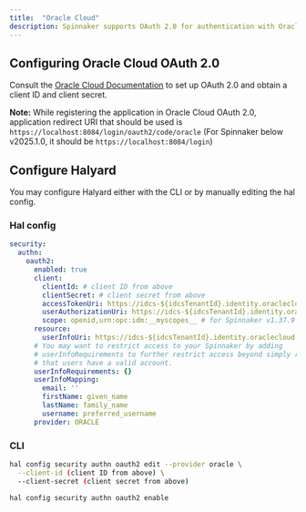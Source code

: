 ```yaml
---
title:  "Oracle Cloud"
description: Spinnaker supports OAuth 2.0 for authentication with Oracle Cloud OAuth.
---
```


## Configuring Oracle Cloud OAuth 2.0

Consult the [Oracle Cloud Documentation](https://docs.oracle.com/en/cloud/get-started/subscriptions-cloud/ocuid/introduction-oauth-oracle-cloud.html)
to set up OAuth 2.0 and obtain a client ID and client secret.

**Note:** While registering the application in Oracle Cloud OAuth 2.0, application redirect URI that should be used is `https://localhost:8084/login/oauth2/code/oracle` (For Spinnaker below v2025.1.0, it should be `https://localhost:8084/login`)

## Configure Halyard

You may configure Halyard either with the CLI or by manually editing the hal config.

### Hal config

```yaml
security:
  authn:
    oauth2:
      enabled: true
      client:
        clientId: # client ID from above
        clientSecret: # client secret from above
        accessTokenUri: https://idcs-${idcsTenantId}.identity.oraclecloud.com/oauth2/v1/token
        userAuthorizationUri: https://idcs-${idcsTenantId}.identity.oraclecloud.com/oauth2/v1/authorize
        scope: openid,urn:opc:idm:__myscopes__ # for Spinnaker v1.37.9 or below, it should be "openid urn:opc:idm:__myscopes__" without double quotes
      resource:
        userInfoUri: https://idcs-${idcsTenantId}.identity.oraclecloud.com/oauth2/v1/userinfo
      # You may want to restrict access to your Spinnaker by adding
      # userInfoRequirements to further restrict access beyond simply requiring
      # that users have a valid account.
      userInfoRequirements: {}
      userInfoMapping:
        email: ''
        firstName: given_name
        lastName: family_name
        username: preferred_username
      provider: ORACLE
```

### CLI

```bash
hal config security authn oauth2 edit --provider oracle \
  --client-id (client ID from above) \
  --client-secret (client secret from above)

hal config security authn oauth2 enable

```
